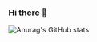 ### Hi there 👋

![Anurag's GitHub stats](https://github-readme-stats.vercel.app/api?username=Ttubeoki&layout=compact&theme=tokyonight&show_icons=true)
